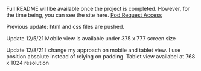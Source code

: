 Full README will be available once the project is completed.
However, for the time being, you can see the site here.
[Pod Request Access](https://nottohave.github.io/Pod-Landing-Page/)

Previous update: 
html and css files are pushed. 

Update 12/5/21
Mobile view is available under 375 x 777 screen size

Update 12/8/21
I change my approach on mobile and tablet view. I use position absolute instead of relying on padding. 
Tablet view availabel at 768 x 1024 resolution
